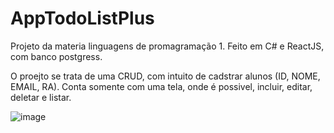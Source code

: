 # AppTodoListPlus

Projeto da materia linguagens de promagramação 1.
Feito em C# e ReactJS, com banco postgress.

O proejto se trata de uma CRUD, com intuito de cadstrar alunos (ID, NOME, EMAIL, RA).
Conta somente com uma tela, onde é possivel, incluir, editar, deletar e listar.


![image](https://user-images.githubusercontent.com/63562493/170844352-c07e435f-609f-46d2-9607-b64e97ca5486.png)
